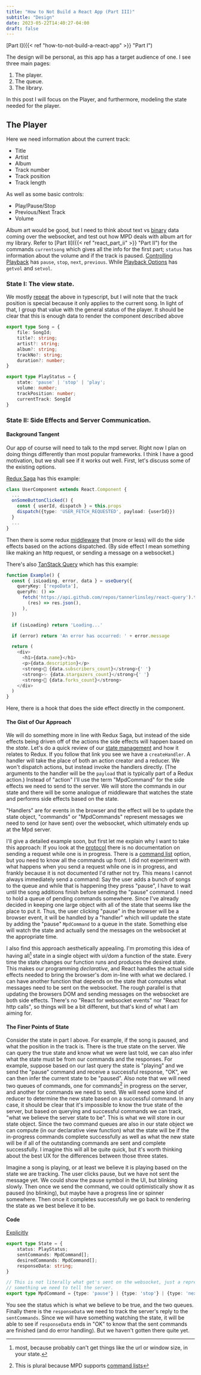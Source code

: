 ```yaml
---
title: "How to Not Build a React App (Part III)"
subtitle: "Design"
date: 2023-05-22T14:40:27-04:00
draft: false
---
```


[Part I]({{< ref "how-to-not-build-a-react-app" >}} "Part I")

The design will be personal, as this app has a target audience of one. I see three main pages:

1. The player.
1. The queue.
1. The library. 

In this post I will focus on the Player, and furthermore, modeling the state needed for the player.

## The Player

Here we need information about the current track:
* Title
* Artist
* Album
* Track number
* Track position
* Track length

As well as some basic controls:
* Play/Pause/Stop
* Previous/Next Track
* Volume

Album art would be good, but I need to think about text vs [binary](https://github.com/websockets/ws/issues/2085#issuecomment-1266926356) data coming over the websocket, and test out how MPD deals with album art for my library.
Refer to [Part II]({{< ref "react_part_ii" >}} "Part II") for the commands `currentsong` which gives all the info for the first part; `status` has information about the volume and if the track is paused. [Controlling Playback](https://mpd.readthedocs.io/en/latest/protocol.html#controlling-playback)
has `pause`, `stop`, `next`, `previous`. While [Playback Options](https://mpd.readthedocs.io/en/latest/protocol.html#playback-options) has `getvol` and `setvol`.

### State I: The view state.

We mostly [repeat](https://github.com/patrickthebold/mpd-client/blob/ac0ac08a61947190beb238274233869401c839a6/src/state.ts) the above in typescript, but I will note that the track position is special because it only applies to the current song. In light of that, I group that value with the general status of the player.
It should be clear that this is enough data to render the component described above

```ts
export type Song = {
    file: SongId;
    title?: string;
    artist?: string;
    album?: string;
    trackNo?: string;
    duration?: number;
}

export type PlayStatus = {
    state: 'pause' | 'stop' | 'play';
    volume: number;
    trackPosition: number;
    currentTrack: SongId
}
```

### State II: Side Effects and Server Communication.

#### Background Tangent
Our app of course will need to talk to the mpd server. Right now I plan on doing things differently than most popular frameworks. I think I have a good motivation, but we shall see if it works out well. First, let's discuss some of the existing options.

[Redux Saga](https://redux-saga.js.org/) has this example:
```ts
class UserComponent extends React.Component {
  ...
  onSomeButtonClicked() {
    const { userId, dispatch } = this.props
    dispatch({type: 'USER_FETCH_REQUESTED', payload: {userId}})
  }
  ...
}
```

Then there is some redux [middleware](https://redux.js.org/understanding/history-and-design/middleware) that (more or less) will do the side effects based on the actions dispatched. (By side effect I mean something like making an http request, or sending a message on a websocket.)

There's also [TanStack Query](https://tanstack.com/query/latest/docs/react/overview) which has this example:
```ts
function Example() {
  const { isLoading, error, data } = useQuery({
    queryKey: ['repoData'],
    queryFn: () =>
      fetch('https://api.github.com/repos/tannerlinsley/react-query').then(
        (res) => res.json(),
      ),
  })

  if (isLoading) return 'Loading...'

  if (error) return 'An error has occurred: ' + error.message

  return (
    <div>
      <h1>{data.name}</h1>
      <p>{data.description}</p>
      <strong>👀 {data.subscribers_count}</strong>{' '}
      <strong>✨ {data.stargazers_count}</strong>{' '}
      <strong>🍴 {data.forks_count}</strong>
    </div>
  )
}
``` 
Here, there is a hook that does the side effect directly in the component.

#### The Gist of Our Approach

We will do something more in line with Redux Saga, but instead of the side effects being driven off of the actions the side effects will happen based on the _state_.
Let's do a quick review of our [state management](https://github.com/patrickthebold/mpd-client/blob/ac0ac08a61947190beb238274233869401c839a6/src/state-management.ts) and how it relates to Redux. If you follow that link you see we have a `createHandler`. A handler will take the place of both an action creator and a reducer. We won't dispatch actions, but instead invoke the handlers directly. (The arguments to the handler will be the `payload` that is typically part of a Redux action.) Instead of "action" I'll use the term "MpdCommand" for the side effects we need to send to the server. We will store the commands in our state and there will be some analogue of middleware that watches the state and performs side effects based on the state.

"Handlers" are for events in the browser and the effect will be to update the state object, "commands" or "MpdCommands" represent messages we need to send (or have sent) over the websocket, which ultimately ends up at the Mpd server.

I'll give a detailed example soon, but first let me explain why I want to take this approach: If you look at the [protocol](https://mpd.readthedocs.io/en/latest/protocol.html#requests) there is no documentation on sending a request while one is in progress. There is a [command list](https://mpd.readthedocs.io/en/latest/protocol.html#command-lists) option, but you need to know all the commands up front. I did not experiment with what happens when you send a request while one is in progress, and frankly because it is not documented I'd rather not try. This means I cannot always immediately send a command: Say the user adds a bunch of songs to the queue and while that is happening they press "pause", I have to wait until the song additions finish before sending the "pause" command. I need to hold a queue of pending commands somewhere. Since I've already decided in keeping one large object with all of the state that seems like the place to put it. Thus, the user clicking "pause" in the browser will be a browser event, it will be handled by a "handler" which will update the state by adding the "pause" `MpdCommand` to a queue in the state. Something else will watch the state and actually send the messages on the websocket at the appropriate time.

I also find this approach aesthetically appealing. I'm promoting this idea of having all[^most] state in a single object with ui/dom a function of the state. Every time the state changes our function runs and produces the desired state. This makes our programming _declarative_, and React handles the actual side effects needed to bring the browser's dom in-line with what we declared. I can have another function that depends on the state that computes what messages need to be sent on the websocket. The rough parallel is that updating the browsers DOM and sending messages on the websocket are both side effects. There's no "React for websocket events" nor "React for http calls", so things will be a bit different, but that's kind of what I am aiming for.

[^most]: most, because probably can't get things like the url or window size, in your state.

#### The Finer Points of State

Consider the state in part I above. For example, if the song is paused, and what the position in the track is. There is the true state on the server. We can query the true state and know what we were last told, we can also infer what the state must be from our commands and the responses. For example, suppose based on our last query the state is "playing" and we send the "pause" command and receive a successful response, "OK", we can then infer the current state to be "paused". Also note that we will need two queues of commands, one for commands[^bulk] in progress on the server, and another for commands we need to send. We will need some kind of reducer to determine the new state based on a successful command. In any case, it should be clear that it's impossible to know the true state of the server, but based on querying and successful commands we can track, "what we believe the server state to be". This is what we will store in our state object. Since the two command queues are also in our state object we can compute (in our declarative view function) what the state will be if the in-progress commands complete successfully as well as what the new state will be if all of the outstanding commands are sent and complete successfully. I imagine this will all be quite quick, but it's worth thinking about the best UX for the differences between those three states. 

Imagine a song is playing, or at least we believe it is playing based on the state we are tracking. The user clicks pause, but we have not sent the message yet. We could show the pause symbol in the UI, but blinking slowly. Then once we send the command, we could optimistically show it as paused (no blinking), but maybe have a progress line or spinner somewhere. Then once it completes successfully we go back to rendering the state as we best believe it to be.

[^bulk]: This is plural because MPD supports [command lists](https://mpd.readthedocs.io/en/latest/protocol.html#command-lists)

#### Code

[Explicitly](https://github.com/patrickthebold/mpd-client/blob/6aabd920ee7a24e106f07aa9ff9ea3a1985601be/src/state.ts)
```ts
export type State = {
    status: PlayStatus;
    sentCommands: MpdCommand[];
    desiredCommands: MpdCommand[];
    responseData: string;
}

// This is not literally what get's sent on the websocket, just a representation of
// something we need to tell the server.
export type MpdCommand = {type: 'pause'} | {type: 'stop'} | {type: 'next_track'} | {type: 'previous_track'} | {type: 'set_volume', volume: number}
```
You see the status which is what we believe to be true, and the two queues. Finally there is the `responseData` we need to track the server's reply to the `sentCommands`. Since we will have something watching the state, it will be able to see if `responseData` ends in "OK" to know that the sent commands are finished (and do error handling). But we haven't gotten there quite yet.

